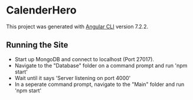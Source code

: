 # CalenderHero

This project was generated with [Angular CLI](https://github.com/angular/angular-cli) version 7.2.2.

## Running the Site

 - Start up MongoDB and connect to localhost (Port 27017).
 - Navigate to the "Database" folder on a command prompt and run 'npm start'
 - Wait until it says 'Server listening on port 4000'
 - In a seperate command prompt, navigate to the "Main" folder and run 'npm start'
